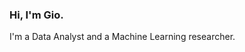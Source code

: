 ### Hi, I'm Gio.
I'm a Data Analyst and a Machine Learning researcher.
<!--
**GioHRepo/GioHRepo** is a ✨ _special_ ✨ repository because its `README.md` (this file) appears on your GitHub profile.
-->
